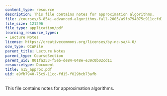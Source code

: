 ```yaml
---
content_type: resource
description: This file contains notes for approximation algorithms.
file: /courses/6-854j-advanced-algorithms-fall-2005/a9fb794075c911ccfd15f029bcb73afb_n15_approx.pdf
file_size: 121296
file_type: application/pdf
learning_resource_types:
- Lecture Notes
license: https://creativecommons.org/licenses/by-nc-sa/4.0/
ocw_type: OCWFile
parent_title: Lecture Notes
parent_type: CourseSection
parent_uid: 801fa253-f5eb-de84-048e-e39c0b02cd11
resourcetype: Document
title: n15_approx.pdf
uid: a9fb7940-75c9-11cc-fd15-f029bcb73afb
---
```

This file contains notes for approximation algorithms.